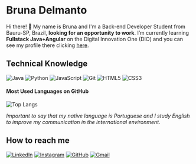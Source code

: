 # Bruna Delmanto
Hi there! 👋 My name is Bruna and I'm a Back-end Developer Student from Bauru-SP, Brazil, **looking for an opportunity to work**. I’m currently learning **Fullstack Java+Angular** on the Digital Innovation One (DIO) and you can see my profile there clicking [here](https://www.dio.me/en/users/brunadelmanto).

## Technical Knowledge
![Java](https://img.shields.io/badge/Java-000?style=for-the-badge&logo=java)
![Python](https://img.shields.io/badge/Python-000?style=for-the-badge&logo=python)
![JavaScript](https://img.shields.io/badge/JavaScript-000?style=for-the-badge&logo=javascript)
![Git](https://img.shields.io/badge/Git-000?style=for-the-badge&logo=git)
![HTML5](https://img.shields.io/badge/HTML5-000?style=for-the-badge&logo=html5)
![CSS3](https://img.shields.io/badge/CSS3-000?style=for-the-badge&logo=css3&logoColor=264CE4)

#### Most Used Languages on GitHub
![Top Langs](https://github-readme-stats-git-masterrstaa-rickstaa.vercel.app/api/top-langs/?username=brunadelmanto&layout=compact&bg_color=000&border_color=30A3DC&title_color=E94D5F&text_color=FFF&hide_title=true)

_Important to say that my native language is Portuguese and I study English to improve my communication in the international environment._

## How to reach me
[![LinkedIn](https://img.shields.io/badge/LinkedIn-000?style=for-the-badge&logo=linkedin&logoColor=0E76A8)](https://www.linkedin.com/in/brunadelmanto)
[![Instagram](https://img.shields.io/badge/Instagram-000?style=for-the-badge&logo=instagram)](https://www.instagram.com/brunadelmanto/)
[![GitHub](https://img.shields.io/badge/github-000?style=for-the-badge&logo=github)](https://github.com/brunadelmanto)
[![Gmail](https://img.shields.io/badge/Gmail-000?style=for-the-badge&logo=gmail)](mailto:brunadelmanto@gmail.com)
